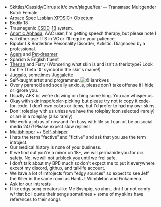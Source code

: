 - Skittles/Cassidy/Cirrus ⦻ It/clown/plague/fear — Transmasc Multigender Butch Female
- Aroace Spec Lesbian [XPOSIC+](https://posicterms.carrd.co/#subterms) [Objectum](https://objectuminfo.carrd.co/#explain)
- Bodily 18
- Traumagenic [OSDD](https://did-research.org/comorbid/dd/osdd_udd/)-[1B](https://did-research.org/comorbid/dd/osdd_udd/did_osdd) system.
- [Anomic Aphasia](https://my.clevelandclinic.org/health/diseases/anomic-aphasia), AAC user, I'm getting speech therapy, but please note I will either use TTS in VC or I'll require your patience.
- Bipolar I & Borderline Personality Disorder, Autistic. Diagnosed by a professional.
- [Agere](https://agerepetre.carrd.co/#agere) and [Pet](https://agerepetre.carrd.co/#petre)-[dreamer](https://agerepetre.carrd.co/#types-of-regression)
- Spanish & English fluent
- [Therian](https://therian.fandom.com/wiki/Therianthropy) and Furry (Wondering what skin is and isn't a theriotype? Look for the Theta 'Θ' symbol in the skin's mame!)
- [Juggalo](https://en.wikipedia.org/wiki/Juggalo), sometimes Juggalette
- Self-taught artist and programmer.
![© ianrkives](https://github.com/user-attachments/assets/452e5aa6-6957-490a-a232-e2dcdebe4985)
- Overly paranoid and socially anxious, please don't take offense if I hide or ignore you.
- Usually AFK bc we're drawing or doing something. You can whisper us.
- Okay with skin inspo/color-picking, but please try not to copy it code-for-code. I don't own colors or items, but I'd prefer to had my own skins.
- Don't roleplay with us unless we have the roleplay icon selected (rarely) or are in a roleplay (also rarely)
- We work a job as of now and I'm busy with life so I cannot be on social media 24/7! Please expect slow replies!
- [Multishipper](https://fanlore.org/wiki/Multishipping) ++ [Self-shipper](https://www.tumblr.com/the-selfship-corner/742710970744553472/selfship-vocabulary-guide)
- I hate the terns "factive" and "fictive" and ask that you use the term introject.
- Our medical history is none of your business.
- If we find out you're a minor on 18+, we will permahide you for our safety. No, we will not unblock you until we feel safe.
- I don't talk about my BPD much so don't expect me to put it everywhere except my discord, github, and talklife account.
- We have a lot of introjects from "edgy sources" so expect to see Jeff the Killer in the same room as Hank J. Wimbleton and Pinkamena.
- Ask for our interests
- I like edgy song creators like Mc Bushpig, so uhm.. dni if ur not comfy w/ that bc I quote their songs sometimes + some of my skins have references to their songs.
